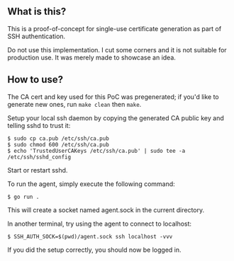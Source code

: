 ## What is this?

This is a proof-of-concept for single-use certificate generation as part of SSH
authentication.

Do not use this implementation. I cut some corners and it is not suitable for
production use. It was merely made to showcase an idea.

## How to use?

The CA cert and key used for this PoC was pregenerated; if you'd like to
generate new ones, run `make clean` then `make`.

Setup your local ssh daemon by copying the generated CA public key and telling
sshd to trust it:

```console
$ sudo cp ca.pub /etc/ssh/ca.pub
$ sudo chmod 600 /etc/ssh/ca.pub
$ echo 'TrustedUserCAKeys /etc/ssh/ca.pub' | sudo tee -a /etc/ssh/sshd_config
```

Start or restart sshd.

To run the agent, simply execute the following command:

```
$ go run .
```

This will create a socket named agent.sock in the current directory.

In another terminal, try using the agent to connect to localhost:

```
$ SSH_AUTH_SOCK=$(pwd)/agent.sock ssh localhost -vvv
```

If you did the setup correctly, you should now be logged in.
